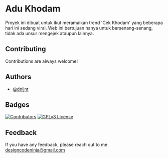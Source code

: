 # Adu Khodam

Proyek ini dibuat untuk ikut meramaikan trend 'Cek Khodam' yang beberapa hari ini sedang viral. Web ini bertujuan hanya untuk bersenang-senang, tidak ada unsur mengejek ataupun lainnya.

## Contributing

Contributions are always welcome!

## Authors

- [@dnljnt](https://www.github.com/dnljnt)

## Badges

[![Contributors](https://img.shields.io/badge/contributors-0-blue)]()
[![GPLv3 License](https://img.shields.io/badge/stars-0-yellow)](https://github.com/dnljnt?tab=stars)

## Feedback

If you have any feedback, please reach out to me designcodeninja@gmail.com